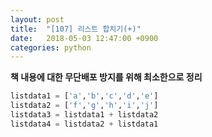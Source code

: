 ```yaml
---
layout: post
title:  "[107] 리스트 합치기(+)"
date:   2018-05-03 12:47:00 +0900
categories: python
---
```


**책 내용에 대한 무단배포 방지를 위해 최소한으로 정리**

```python
listdata1 = ['a','b','c','d','e']
listdata2 = ['f','g','h','i','j']
listdata3 = listdata1 + listdata2
listdata4 = listdata2 + listdata1
```